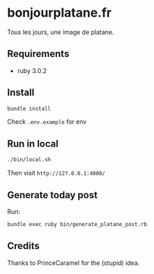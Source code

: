 # bonjourplatane.fr

Tous les jours, une image de platane.

## Requirements

- ruby 3.0.2

## Install

```sh
bundle install
```

Check `.env.example` for env

## Run in local

```sh
./bin/local.sh
```

Then visit `http://127.0.0.1:4000/`

## Generate today post

Run:

```sh
bundle exec ruby bin/generate_platane_post.rb
```

## Credits

Thanks to PrinceCaramel for the (stupid) idea.
